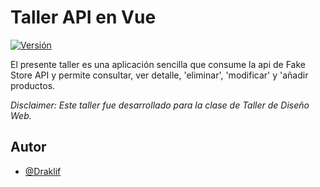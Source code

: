 # Taller API en Vue

[![Versión](https://img.shields.io/badge/release-v1.0.0-blue)]()

El presente taller es una aplicación sencilla que consume la api de Fake Store API y permite consultar, ver detalle, 'eliminar', 'modificar' y 'añadir productos.

*Disclaimer: Este taller fue desarrollado para la clase de Taller de Diseño Web.*

## Autor

- [@Draklif](https://www.github.com/draklif)
